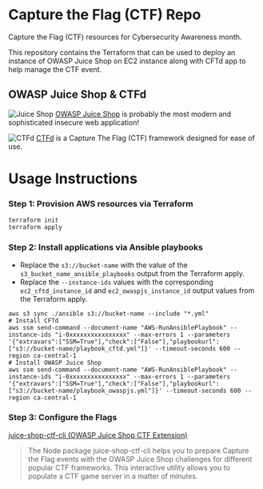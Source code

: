 # Capture the Flag (CTF) Repo

Capture the Flag (CTF) resources for Cybersecurity Awareness month.

This repository contains the Terraform that can be used to deploy an instance of OWASP Juice Shop on EC2 instance along with CFTd app to help manage the CTF event.

## OWASP Juice Shop & CTFd

![Juice Shop](https://raw.githubusercontent.com/juice-shop/juice-shop/develop/frontend/src/assets/public/images/JuiceShop_Logo_100px.png)    [OWASP Juice Shop](https://owasp.org/www-project-juice-shop/) is probably the most modern and sophisticated insecure web application! 

![CTFd](https://ctfd.io/static/img/ctfd.svg)    [CTFd](https://ctfd.io/) is a Capture The Flag (CTF) framework designed for ease of use.

# Usage Instructions

### Step 1: Provision AWS resources via Terraform

```
terraform init
terraform apply
```

### Step 2: Install applications via Ansible playbooks

- Replace the `s3://bucket-name` with the value of the `s3_bucket_name_ansible_playbooks` output from the Terraform apply.
- Replace the `--instance-ids` values with the corresponding `ec2_cftd_instance_id` and `ec2_owaspjs_instance_id` output values from the Terraform apply.

```
aws s3 sync ./ansible s3://bucket-name --include "*.yml"
# Install CFTd
aws ssm send-command --document-name "AWS-RunAnsiblePlaybook" --instance-ids "i-0xxxxxxxxxxxxxxxx" --max-errors 1 --parameters '{"extravars":["SSM=True"],"check":["False"],"playbookurl":["s3://bucket-name/playbook_cftd.yml"]}' --timeout-seconds 600 --region ca-central-1
# Install OWASP Juice Shop
aws ssm send-command --document-name "AWS-RunAnsiblePlaybook" --instance-ids "i-0xxxxxxxxxxxxxxxx" --max-errors 1 --parameters '{"extravars":["SSM=True"],"check":["False"],"playbookurl":["s3://bucket-name/playbook_owaspjs.yml"]}' --timeout-seconds 600 --region ca-central-1
```

### Step 3: Configure the Flags

[juice-shop-ctf-cli (OWASP Juice Shop CTF Extension)](https://www.npmjs.com/package/juice-shop-ctf-cli)

> The Node package juice-shop-ctf-cli helps you to prepare Capture the Flag events with the OWASP Juice Shop challenges for different popular CTF frameworks. This interactive utility allows you to populate a CTF game server in a matter of minutes.
